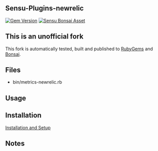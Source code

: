## Sensu-Plugins-newrelic

[![Gem Version](https://badge.fury.io/rb/sensu-plugins-newrelic-boutetnico.svg)](https://badge.fury.io/rb/sensu-plugins-newrelic-boutetnico.svg)
[![Sensu Bonsai Asset](https://img.shields.io/badge/Bonsai-Download%20Me-brightgreen.svg?colorB=89C967&logo=sensu)](https://bonsai.sensu.io/assets/boutetnico/sensu-plugins-newrelic)

## This is an unofficial fork

This fork is automatically tested, built and published to [RubyGems](https://rubygems.org/gems/sensu-plugins-newrelic-boutetnico/) and [Bonsai](https://bonsai.sensu.io/assets/boutetnico/sensu-plugins-newrelic).

## Files
 * bin/metrics-newrelic.rb

## Usage

## Installation

[Installation and Setup](http://sensu-plugins.io/docs/installation_instructions.html)

## Notes
